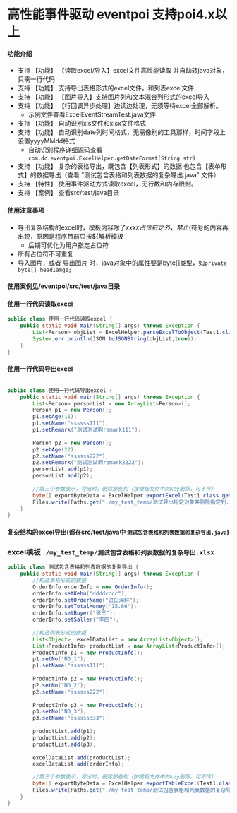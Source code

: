 # 高性能事件驱动  eventpoi 支持poi4.x以上

#### 功能介绍
- 支持 【功能】 【读取excel/导入】excel文件高性能读取 并自动转java对象，只需一行代码
- 支持 【功能】 支持导出表格形式的excel文件，和列表excel文件
- 支持 【功能】 【图片导入】支持图片列和文本混合列形式的excel导入
- 支持 【功能】 【行回调异步处理】边读边处理，无须等待excel全部解析。
   - 示例文件查看ExcelEventStreamTest.java文件
- 支持 【功能】 自动识别xls文件和xlsx文件格式
- 支持 【功能】 自动识别date列时间格式，无需像别的工具那样，时间字段上设置yyyyMMdd格式
   - 自动识别程序详细源码查看``` com.dc.eventpoi.ExcelHelper.getDateFormat(String str) ```
- 支持 【功能】 复杂的表格导出，既包含【列表形式】的数据 也包含【表单形式】的数据导出（查看 "测试包含表格和列表数据的复杂导出.java"  文件）
- 支持 【特性】 使用事件驱动方式读取excel，无行数和内存限制。
- 支持 【案例】 查看src/test/java目录

#### 使用注意事项
- 导出复杂结构的excel时，模板内容除了${xxxx}占位符之外，禁止${符号的内容再出现，原因是程序目前只按${解析模板
   - 后期可优化为用户指定占位符
- 所有占位符不可重复
- 导入图片，或者 导出图片 时，java对象中的属性要是byte[]类型，如``` private byte[] headIamge; ```

#### 使用案例见/eventpoi/src/test/java目录
#### 使用一行代码读取excel
```java
public class 使用一行代码读取excel {
    public static void main(String[] args) throws Exception {
        List<Person> objList = ExcelHelper.parseExcelToObject(Test1.class.getResourceAsStream("demo1.xlsx"), Test1.class.getResourceAsStream("demo1Templete.xlsx"), Person.class);
        System.err.println(JSON.toJSONString(objList,true));
    }
}
```

#### 使用一行代码导出excel
```java

public class 使用一行代码导出excel {
    public static void main(String[] args) throws Exception {
        List<Person> personList = new ArrayList<Person>();
        Person p1 = new Person();
        p1.setAge(11);
        p1.setName("ssssss111");
        p1.setRemark("测试测试啊remark111");
        
        Person p2 = new Person();
        p2.setAge(22);
        p2.setName("ssssss222");
        p2.setRemark("测试测试啊remark2222");
        personList.add(p1);
        personList.add(p2);
        
        //第三个参数表示，导出时，删除那些列（按模板文件中的key删除，可不传）
        byte[] exportByteData = ExcelHelper.exportExcel(Test1.class.getResourceAsStream("demo1Templete.xlsx"), personList, "${salary}");
        Files.write(Paths.get("./my_test_temp/测试导出指定对象并删除指定列.xlsx"), exportByteData);
    }
}

```
#### 复杂结构的excel导出(都在src/test/java中 ` 测试包含表格和列表数据的复杂导出.java `)
### excel模板 ` ./my_test_temp/测试包含表格和列表数据的复杂导出.xlsx `
```java
public class 测试包含表格和列表数据的复杂导出 {
    public static void main(String[] args) throws Exception {
    	//构造表格形式的数据
    	OrderInfo orderInfo = new OrderInfo();
    	orderInfo.setKehu("ddddcccc");
    	orderInfo.setOrderName("进口海鲜");
    	orderInfo.setTotalMoney("15.66");
    	orderInfo.setBuyer("张三");
    	orderInfo.setSaller("李四");
    	
    	//构造列表形式的数据
        List<Object>  excelDataList = new ArrayList<Object>();
        List<ProductInfo> productList = new ArrayList<ProductInfo>();
        ProductInfo p1 = new ProductInfo();
        p1.setNo("NO_1");
        p1.setName("ssssss111");
        
        ProductInfo p2 = new ProductInfo();
        p2.setNo("NO_2");
        p2.setName("ssssss222");
        
        ProductInfo p3 = new ProductInfo();
        p3.setNo("NO_3");
        p3.setName("ssssss333");
        
        productList.add(p1);
        productList.add(p2);
        productList.add(p3);
        
        excelDataList.add(productList);
        excelDataList.add(orderInfo);

        //第三个参数表示，导出时，删除那些列（按模板文件中的key删除，可不传）
        byte[] exportByteData = ExcelHelper.exportTableExcel(Test1.class.getResourceAsStream("订单_templete.xlsx"), excelDataList);
        Files.write(Paths.get("./my_test_temp/测试包含表格和列表数据的复杂导出.xlsx"), exportByteData);
    }
}

```